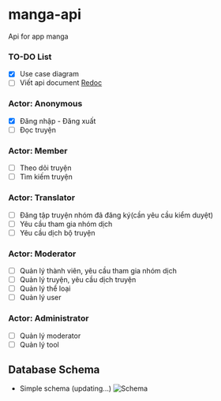 # manga-api
Api for app manga

### TO-DO List

- [x] Use case diagram
- [ ] Viết api document [Redoc](https://github.com/Redocly/redoc)

### Actor: Anonymous
- [x] Đăng nhập - Đăng xuất
- [ ] Đọc truyện

### Actor: Member

- [ ] Theo dõi truyện
- [ ] Tìm kiếm truyện

### Actor: Translator

- [ ] Đăng tập truyện nhóm đã đăng ký(cần yêu cầu kiểm duyệt)
- [ ] Yêu cầu tham gia nhóm dịch
- [ ] Yêu cầu dịch bộ truyện

### Actor: Moderator

- [ ] Quản lý thành viên, yêu cầu tham gia nhóm dịch
- [ ] Quản lý truyện, yêu cầu dịch truyện
- [ ] Quản lý thể loại
- [ ] Quản lý user

### Actor: Administrator

- [ ] Quản lý moderator
- [ ] Quản lý tool

## Database Schema

- Simple schema (updating...)
![Schema](https://i.imgur.com/YacmMHv.png)